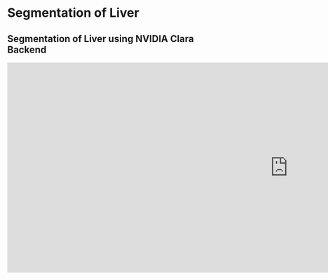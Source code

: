 # Segmentation of Liver

## Segmentation of Liver using NVIDIA Clara Backend



<!-- [![AI Assisted Liver Segmentation](https://i.ytimg.com/vi/t3rXegVVTE4/hqdefault.jpg)](https://www.youtube.com/watch?v=t3rXegVVTE4&feature=youtu.be) -->

<div class="video-wrapper">
  <iframe width="1280" height="480" src="https://www.youtube.com/embed/t3rXegVVTE4" frameborder="0" allowfullscreen></iframe>
</div>

